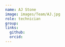 ```yaml
---
name: AJ Stone
image: images/Team/AJ.jpg
role: technician
group: 
links:
  github:
  orcid: 
---
```



